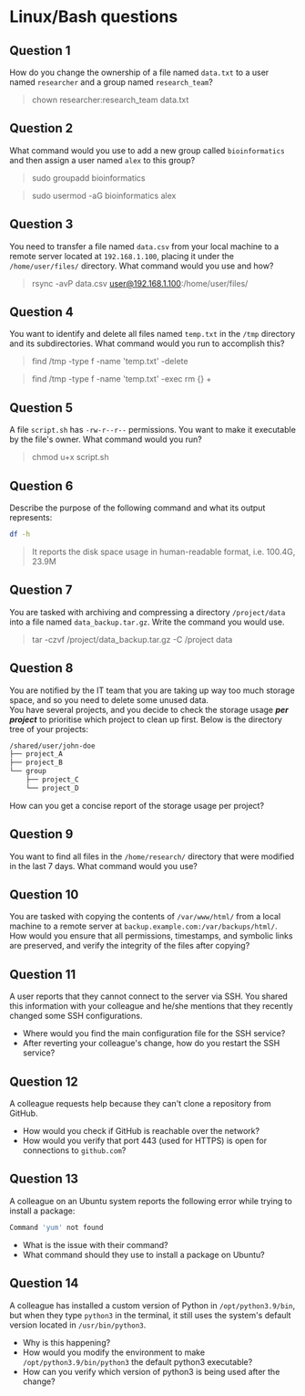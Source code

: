 # Linux/Bash questions

## Question 1
How do you change the ownership of a file named `data.txt` to a user named `researcher` and a group named `research_team`?
> chown researcher:research_team data.txt

## Question 2
What command would you use to add a new group called `bioinformatics` and then assign a user named `alex` to this group?
> sudo groupadd bioinformatics

> sudo usermod -aG bioinformatics alex

## Question 3
You need to transfer a file named `data.csv` from your local machine to a remote server located at `192.168.1.100`, placing it under the `/home/user/files/` directory. What command would you use and how?
> rsync -avP data.csv user@192.168.1.100:/home/user/files/

## Question 4
You want to identify and delete all files named `temp.txt` in the `/tmp` directory and its subdirectories. What command would you run to accomplish this?
> find /tmp -type f -name 'temp.txt' -delete

> find /tmp -type f -name 'temp.txt' -exec rm {} +

## Question 5
A file `script.sh` has `-rw-r--r--` permissions. You want to make it executable by the file's owner. What command would you run?
> chmod u+x script.sh

## Question 6
Describe the purpose of the following command and what its output represents:

```bash
df -h
```
> It reports the disk space usage in human-readable format, i.e. 100.4G, 23.9M

## Question 7
You are tasked with archiving and compressing a directory `/project/data` into a file named `data_backup.tar.gz`. Write the command you would use.
> tar -czvf /project/data_backup.tar.gz -C /project data

## Question 8
You are notified by the IT team that you are taking up way too much storage space, and so you need to delete some unused data.  
You have several projects, and you decide to check the storage usage ***per project*** to prioritise which project to clean up first. Below is the directory tree of your projects:
```bash
/shared/user/john-doe
├── project_A
├── project_B
└── group
    ├── project_C
    └── project_D
```
How can you get a concise report of the storage usage per project?

## Question 9
You want to find all files in the `/home/research/` directory that were modified in the last 7 days. What command would you use?


## Question 10
You are tasked with copying the contents of `/var/www/html/` from a local machine to a remote server at `backup.example.com:/var/backups/html/`. How would you ensure that all permissions, timestamps, and symbolic links are preserved, and verify the integrity of the files after copying?


## Question 11
A user reports that they cannot connect to the server via SSH. You shared this information with your colleague and he/she mentions that they recently changed some SSH configurations.

- Where would you find the main configuration file for the SSH service?
- After reverting your colleague's change, how do you restart the SSH service?


## Question 12
A colleague requests help because they can't clone a repository from GitHub.

- How would you check if GitHub is reachable over the network?
- How would you verify that port 443 (used for HTTPS) is open for connections to `github.com`?


## Question 13
A colleague on an Ubuntu system reports the following error while trying to install a package:

```bash
Command 'yum' not found
```

- What is the issue with their command?
- What command should they use to install a package on Ubuntu?


## Question 14
A colleague has installed a custom version of Python in `/opt/python3.9/bin`, but when they type `python3` in the terminal, it still uses the system's default version located in `/usr/bin/python3`.

- Why is this happening?
- How would you modify the environment to make `/opt/python3.9/bin/python3` the default python3 executable?
- How can you verify which version of python3 is being used after the change?
